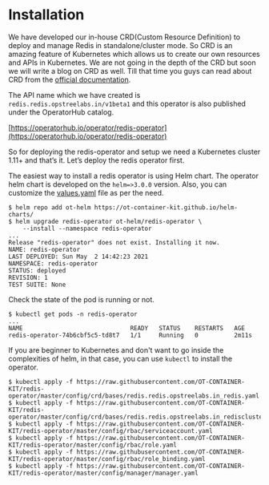 # Installation

We have developed our in-house CRD(Custom Resource Definition) to deploy and manage Redis in standalone/cluster mode. So CRD is an amazing feature of Kubernetes which allows us to create our own resources and APIs in Kubernetes. We are not going in the depth of the CRD but soon we will write a blog on CRD as well. Till that time you guys can read about CRD from the [official documentation](https://kubernetes.io/docs/concepts/extend-kubernetes/api-extension/custom-resources/).

The API name which we have created is `redis.redis.opstreelabs.in/v1beta1` and this operator is also published under the OperatorHub catalog.

[https://operatorhub.io/operator/redis-operator](https://operatorhub.io/operator/redis-operator)

So for deploying the redis-operator and setup we need a Kubernetes cluster 1.11+ and that’s it. Let’s deploy the redis operator first.

The easiest way to install a redis operator is using Helm chart. The operator helm chart is developed on the `helm=>3.0.0` version. Also, you can customize the [values.yaml](https://github.com/OT-CONTAINER-KIT/helm-charts/blob/main/charts/redis-operator/values.yaml) file as per the need.

```shell
$ helm repo add ot-helm https://ot-container-kit.github.io/helm-charts/
$ helm upgrade redis-operator ot-helm/redis-operator \
    --install --namespace redis-operator
...
Release "redis-operator" does not exist. Installing it now.
NAME: redis-operator
LAST DEPLOYED: Sun May  2 14:42:23 2021
NAMESPACE: redis-operator
STATUS: deployed
REVISION: 1
TEST SUITE: None
```

Check the state of the pod is running or not.

```shell
$ kubectl get pods -n redis-operator
...
NAME                              READY   STATUS    RESTARTS   AGE
redis-operator-74b6cbf5c5-td8t7   1/1     Running   0          2m11s
```

If you are beginner to Kubernetes and don't want to go inside the complexities of helm, in that case, you can use `kubectl` to install the operator.

```shell
$ kubectl apply -f https://raw.githubusercontent.com/OT-CONTAINER-KIT/redis-operator/master/config/crd/bases/redis.redis.opstreelabs.in_redis.yaml
$ kubectl apply -f https://raw.githubusercontent.com/OT-CONTAINER-KIT/redis-operator/master/config/crd/bases/redis.redis.opstreelabs.in_redisclusters.yaml
$ kubectl apply -f https://raw.githubusercontent.com/OT-CONTAINER-KIT/redis-operator/master/config/rbac/serviceaccount.yaml
$ kubectl apply -f https://raw.githubusercontent.com/OT-CONTAINER-KIT/redis-operator/master/config/rbac/role.yaml
$ kubectl apply -f https://raw.githubusercontent.com/OT-CONTAINER-KIT/redis-operator/master/config/rbac/role_binding.yaml
$ kubectl apply -f https://raw.githubusercontent.com/OT-CONTAINER-KIT/redis-operator/master/config/manager/manager.yaml
```
